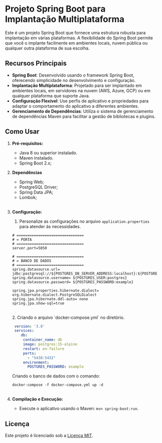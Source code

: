 # Projeto Spring Boot para Implantação Multiplataforma

Este é um projeto Spring Boot que fornece uma estrutura robusta para implantação em várias plataformas. A flexibilidade do Spring Boot permite que você o implante facilmente em ambientes locais, nuvem pública ou qualquer outra plataforma de sua escolha.

## Recursos Principais

* **Spring Boot**: Desenvolvido usando o framework Spring Boot, oferecendo simplicidade no desenvolvimento e configuração.
* **Implantação Multiplataforma**: Projetado para ser implantado em ambientes locais, em servidores na nuvem (AWS, Azure, GCP) ou em qualquer plataforma que suporte Java.
* **Configuração Flexível**: Use perfis de aplicativo e propriedades para adaptar o comportamento do aplicativo a diferentes ambientes.
* **Gerenciamento de Dependências**: Utiliza o sistema de gerenciamento de dependências Maven para facilitar a gestão de bibliotecas e plugins.

## Como Usar

1. **Pré-requisitos:**
   * Java 8 ou superior instalado.
   * Maven instalado.
   * Spring Boot 2.x;
   
2. **Dependências**
   - Spring Web;
   - PostgreSQL Driver;
   - Spring Data JPA;
   - Lombok;
   <br><br>
3. **Configuração:**

   1. Personalize as configurações no arquivo `application.properties` para atender às necessidades.
   
    ```shell
    # ===============================
    # = PORTA
    # ===============================
    server.port=5050
    
    # ===============================
    # = BANCO DE DADOS
    # ===============================
    spring.datasource.url= jdbc:postgresql://${POSTGRES_DB_SERVER_ADDRESS:localhost}:${POSTGRES_DB_SERVER_PORT:5438}/
    spring.datasource.username= ${POSTGRES_USER:postgres}
    spring.datasource.password= ${POSTGRES_PASSWORD:example}
    
    spring.jpa.properties.hibernate.dialect= org.hibernate.dialect.PostgreSQLDialect
    spring.jpa.hibernate.ddl-auto= none
    spring.jpa.show-sql=true
    ```
    <br>
   2. Criando o arquivo `docker-compose.yml` no diretório.

      ```yaml
       version: '3.8'
       services:
          db:
           container_name: db
           image: postgres:15-alpine
           restart: on-failure
           ports:
             - "5438:5432"
           environment:
             POSTGRES_PASSWORD: example
    ``` 
   
    Criando o banco de dados com o comando:
    
    `docker-compose -f docker-compose.yml up -d`   
      <br>
4. **Compilação e Execução:**
   * Execute o aplicativo usando o Maven: `mvn spring-boot:run`.

## Licença
Este projeto é licenciado sob a [Licença MIT](https://opensource.org/license/mit/).